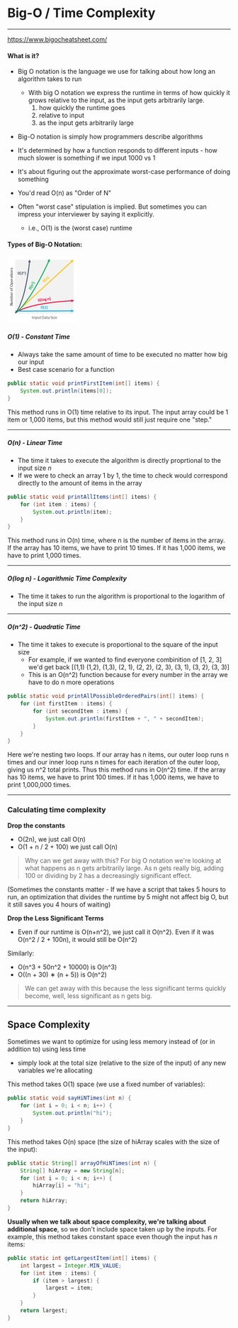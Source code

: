 # Big-O / Time Complexity
--------
https://www.bigocheatsheet.com/

#### What is it?

-  Big O notation is the language we use for talking about how long an algorithm takes to run
    -  With big O notation we express the runtime in terms of how quickly it grows relative to the input, as the input gets arbitrarily large. 
        1)  how quickly the runtime goes
        2)  relative to input
        3)  as the input gets arbitrarily large

-  Big-O notation is simply how programmers describe algorithms

-  It's determined by how a function responds to different inputs - how much slower is something if we input 1000 vs 1

-  It's about figuring out the approximate worst-case performance of doing something

-  You'd read O(n) as "Order of N"

-  Often  "worst case" stipulation is implied. But sometimes you can impress your interviewer by saying it explicitly.
    -  i.e., O(1) is the (worst case) runtime

#### Types of Big-O Notation:

<img src="timeComplexityExplained.PNG" height="150">

##### O(1) - Constant Time
-  Always take the same amount of time to be executed no matter how big our input
-  Best case scenario for a function

```java
public static void printFirstItem(int[] items) {
    System.out.println(items[0]);
}
```
This method runs in O(1) time relative to its input. The input array could be 1 item or 1,000 items, but this method would still just require one "step."

----------------
##### O(n) - Linear Time
- The time it takes to execute the algorithm is directly proprtional to the input size *n*
- If we were to check an array 1 by 1, the time to check would correspond directly to the amount of items in the array

```java
public static void printAllItems(int[] items) {
    for (int item : items) {
        System.out.println(item);
    }
}
```
This method runs in O(n) time, where n is the number of items in the array. If the array has 10 items, we have to print 10 times. If it has 1,000 items, we have to print 1,000 times.

---------------
##### O(log n) - Logarithmic Time Complexity
-  The time it takes to run the algorithm is proportional to the logarithm of the input size *n*
---------------
##### O(n^2) - Quadratic Time
-  The time it takes to execute is proportional to the square of the input size
    -  For example, if we wanted to find everyone combinition of [1, 2, 3] we'd get back [(1,1) (1,2), (1,3), (2, 1), (2, 2), (2, 3), (3, 1), (3, 2), (3, 3)]
    -  This is an O(n^2) function because for every number in the array we have to do n more operations

```java
public static void printAllPossibleOrderedPairs(int[] items) {
    for (int firstItem : items) {
        for (int secondItem : items) {
            System.out.println(firstItem + ", " + secondItem);
        }
    }
}
```
Here we're nesting two loops. If our array has n items, our outer loop runs n times and our inner loop runs n times for each iteration of the outer loop, giving us n^2 total prints. Thus this method runs in O(n^2) time. If the array has 10 items, we have to print 100 times. If it has 1,000 items, we have to print 1,000,000 times.

----------------

### Calculating time complexity

**Drop the constants**
-  O(2n), we just call O(n)
-  O(1 + n / 2 + 100) we just call O(n)

>  Why can we get away with this? For big O notation we're looking at what happens as n gets arbitrarily large. As n gets really big, adding 100 or dividing by 2 has a decreasingly significant effect. 

(Sometimes the constants matter - If we have a script that takes 5 hours to run, an optimization that divides the runtime by 5 might not affect big O, but it still saves you 4 hours of waiting)

**Drop the Less Significant Terms**
- Even if our runtime is O(n+n^2), we just call it O(n^2). Even if it was O(n^2 / 2 + 100n), it would still be O(n^2)

Similarly:
-  O(n^3 + 50n^2 + 10000) is O(n^3)
-  O((n + 30) ∗ (n + 5)) is O(n^2)

>  We can get away with this because the less significant terms quickly become, well, less significant as n gets big. 

--------------------

## Space Complexity

Sometimes we want to optimize for using less memory instead of (or in addition to) using less time

-  simply look at the total size (relative to the size of the input) of any new variables we're allocating


This method takes O(1) space (we use a fixed number of variables): 

```java
public static void sayHiNTimes(int n) {
    for (int i = 0; i < n; i++) {
        System.out.println("hi");
    }
}
```
This method takes O(n) space (the size of hiArray scales with the size of the input): 

```java
public static String[] arrayOfHiNTimes(int n) {
    String[] hiArray = new String[n];
    for (int i = 0; i < n; i++) {
        hiArray[i] = "hi";
    }
    return hiArray;
}
```

**Usually when we talk about space complexity, we're talking about additional space**, so we don't include space taken up by the inputs. For example, this method takes constant space even though the input has *n* items: 

```java
public static int getLargestItem(int[] items) {
    int largest = Integer.MIN_VALUE;
    for (int item : items) {
        if (item > largest) {
            largest = item;
        }
    }
    return largest;
}
```
